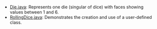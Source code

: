 - [Die.java](https://github.com/KellzCodes/Interview_Prep/blob/main/src/main/java/basics/chapter004/Die.java): Represents one die (singular of dice) with faces showing values between 1 and 6.
- [RollingDice.java](https://github.com/KellzCodes/Interview_Prep/blob/main/src/main/java/basics/chapter004/RollingDice.java): Demonstrates the creation and use of a user-defined class.